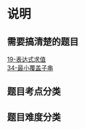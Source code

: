 # 说明
## 需要搞清楚的题目
[19-表达式求值](https://www.nowcoder.com/practice/c215ba61c8b1443b996351df929dc4d4)  
[34-最小覆盖子串](https://www.nowcoder.com/practice/c466d480d20c4c7c9d322d12ca7955ac)  

## 题目考点分类

## 题目难度分类

